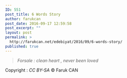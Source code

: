 ```yaml
---
ID: 551
post_title: 6 Words Story
author: farukcan
post_date: 2016-09-17 12:59:58
post_excerpt: ""
layout: post
permalink: >
  http://farukcan.net/edebiyat/2016/09/6-words-story/
published: true
---
```

<blockquote><em>Forsale : clean heart , never been loved</em></blockquote>
Copyright : <em>CC BY-SA</em> © Faruk CAN